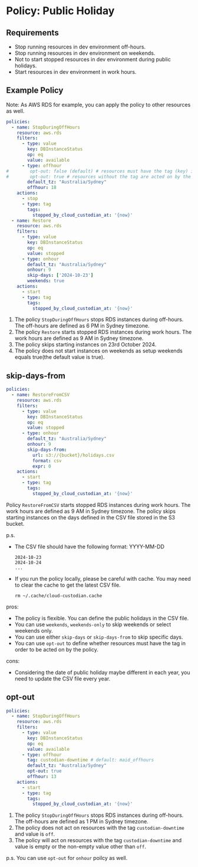 # Policy: Public Holiday

## Requirements
- Stop running resources in dev environment off-hours.
- Stop running resources in dev environment on weekends.
- Not to start stopped resources in dev environment during public holidays.
- Start resources in dev environment in work hours.

## Example Policy
Note: As AWS RDS for example, you can apply the policy to other resources as well.
```yaml
policies:
  - name: StopDuringOffHours
    resource: aws.rds
    filters:
      - type: value
        key: DBInstanceStatus
        op: eq
        value: available
      - type: offhour
#        opt-out: false (default) # resources must have the tag (key) in order to be acted on by the policy
#        opt-out: true # resources without the tag are acted on by the policy.
        default_tz: "Australia/Sydney"
        offhour: 18
    actions:
      - stop
      - type: tag
        tags: 
          stopped_by_cloud_custodian_at: '{now}'
  - name: Restore
    resource: aws.rds
    filters:
      - type: value
        key: DBInstanceStatus
        op: eq
        value: stopped
      - type: onhour
        default_tz: "Australia/Sydney"
        onhour: 9
        skip-days: ['2024-10-23']
        weekends: true
    actions:
      - start
      - type: tag
        tags: 
          stopped_by_cloud_custodian_at: '{now}'
```
1. The policy `StopDuringOffHours` stops RDS instances during off-hours. The off-hours are defined as 6 PM in Sydney timezone. 
2. The policy `Restore` starts stopped RDS instances during work hours. The work hours are defined as 9 AM in Sydney timezone. 
3. The policy skips starting instances on 23rd October 2024. 
4. The policy does not start instances on weekends as setup weekends equals true(the default value is true).

## skip-days-from

```yaml
policies:
  - name: RestoreFromCSV
    resource: aws.rds
    filters:
      - type: value
        key: DBInstanceStatus
        op: eq
        value: stopped
      - type: onhour
        default_tz: "Australia/Sydney"
        onhour: 9
        skip-days-from:
          url: s3://{bucket}/holidays.csv
          format: csv
          expr: 0
    actions:
      - start
      - type: tag
        tags: 
          stopped_by_cloud_custodian_at: '{now}'
```
Policy `RestoreFromCSV` starts stopped RDS instances during work hours. The work hours are defined as 9 AM in Sydney timezone. 
The policy skips starting instances on the days defined in the CSV file stored in the S3 bucket.

p.s.
- The CSV file should have the following format: YYYY-MM-DD
    ```
    2024-10-23
    2024-10-24
    ...
    ```
- If you run the policy locally, please be careful with cache. You may need to clear the cache to get the latest CSV file.
    ```shell
    rm ~/.cache/cloud-custodian.cache
    ```

pros:
- The policy is flexible. You can define the public holidays in the CSV file.
- You can use `weekends`, `weekends-only` to skip weekends or select weekends only.
- You can use either `skip-days` or `skip-days-from` to skip specific days.
- You can use `opt-out` to define whether resources must have the tag in order to be acted on by the policy.

cons:
- Considering the date of public holiday maybe different in each year, you need to update the CSV file every year.

## opt-out
```yaml
policies:
  - name: StopDuringOffHours
    resource: aws.rds
    filters:
      - type: value
        key: DBInstanceStatus
        op: eq
        value: available
      - type: offhour
        tag: custodian-downtime # default: maid_offhours
        default_tz: "Australia/Sydney"
        opt-out: true
        offhour: 13
    actions:
      - start
      - type: tag
        tags: 
          stopped_by_cloud_custodian_at: '{now}'
```

1. The policy `StopDuringOffHours` stops RDS instances during off-hours. The off-hours are defined as 1 PM in Sydney timezone. 
2. The policy does not act on resources with the tag `custodian-downtime` and value is `off`. 
3. The policy will act on resources with the tag `custodian-downtime` and value is empty or the non-empty value other than `off`.

p.s. You can use `opt-out` for `onhour` poilcy as well.
